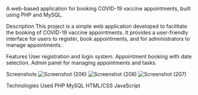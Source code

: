 A web-based application for booking COVID-19 vaccine appointments, built using PHP and MySQL.

Description
This project is a simple web application developed to facilitate the booking of COVID-19 vaccine appointments. It provides a user-friendly interface for users to register, book appointments, and for administrators to manage appointments.

Features
User registration and login system.
Appointment booking with date selection.
Admin panel for managing appointments and tasks.

Screenshots
![Screenshot (206)](https://github.com/heysreas/Covid-19-Vaccine-Booking-System/assets/66879814/6ff118f6-2c40-4b55-a8f3-cd7805956572)
![Screenshot (208)](https://github.com/heysreas/Covid-19-Vaccine-Booking-System/assets/66879814/d3adadaf-4288-4a5b-83c0-8243ab2048a1)
![Screenshot (207)](https://github.com/heysreas/Covid-19-Vaccine-Booking-System/assets/66879814/7a5013b0-3ca3-4a77-90d5-a183e0208262)

Technologies Used
PHP
MySQL
HTML/CSS
JavaScript
